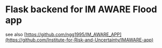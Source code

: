 # Flask backend for IM AWARE Flood app

see also [https://github.com/ngg1995/IM_AWARE_APP](https://github.com/Institute-for-Risk-and-Uncertainty/IMAWARE-app)
